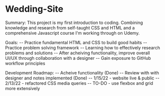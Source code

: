 # Wedding-Site

Summary:
This project is my first introduction to coding. Combining knowledge and research from self-taught CSS and HTML and a comprehensive Javascript course I'm working through on Udemy.

Goals:
-- Practice fundamental HTML and CSS to build good habits
-- Practice problem solving framework
-- Learning how to effectively research problems and solutions
-- After acheiving functionality, improve overall UI/UX through collaboration with a designer
-- Gain exposure to GitHub workflow principles

Development Roadmap:
-- Acheive functionality (Done)
-- Review with with designer and notes implemented (Done)
-- 1/15/22 - website live & public 
-- 2/13/22 - refactored CSS media queries
-- TO-DO - use flexbox and grid more extensively 
